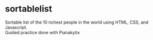 # sortablelist
Sortable list of the 10 richest people in the world using HTML, CSS, and Javascript. <br>
Guided practice done with Pianakytix
